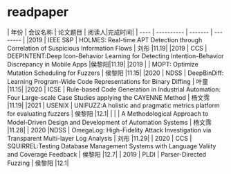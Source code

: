 # readpaper
| 年份     | 会议名称      | 论文题目 | 阅读人|完成时间|
| ---- | ---------- | ------- | -------- |
|2019  | IEEE S&P | HOLMES: Real-time APT Detection through Correlation of Suspicious Information Flows | 刘彤 |11.19|
|2019  | CCS  | DEEPINTENT:Deep Icon-Behavior Learning for Detecting Intention-Behavior Discrepancy in Mobile Apps |侯黎阳|11.19|
|2019  |   | MOPT: Optimize Mutation Scheduling for Fuzzers    | 侯黎阳 |11.15|
|2020  | NDSS |  DeepBinDiff: Learning Program-Wide Code Representations for Binary Diffing  |  叶童  |11.15|
|2020  | ICSE | Rule-based Code Generation in Industrial Automation: Four Large-scale Case Studies applying the CAYENNE Method  | 杨文霈 |11.19|
|2021   | USENIX   | UNIFUZZ:A holistic and pragmatic metrics platform for evaluating fuzzers   |  侯黎阳  |12.1|
|     |   | A Methodological Approach to Model-Driven Design and Development of Automation Systems   | 杨文霈  |11.28|
| 2020 |NDSS | OmegaLog: High-Fidelity Attack Investigation via Transparent Multi-layer Log Analysis    | 刘彤   |11.29|
| 2020 | CCS | SQUIRREL:Testing Database Management Systems with Language Valiity and Coverage Feedback  | 侯黎阳 |12.7|
| 2019 | PLDI  | Parser-Directed Fuzzing    | 侯黎阳 |12.1|


